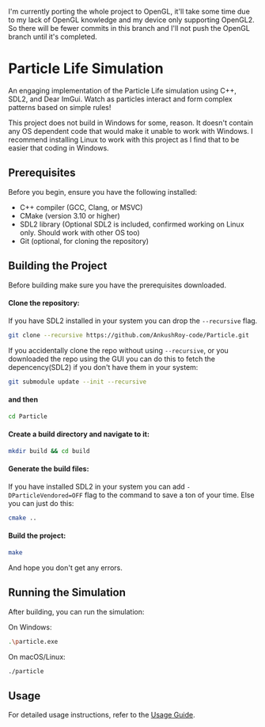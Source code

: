I'm currently porting the whole project to OpenGL, it'll take some time due to my lack of OpenGL knowledge and my device only supporting OpenGL2. So there will be fewer commits in this branch and I'll not push the OpenGL branch until it's completed.

# Particle Life Simulation

An engaging implementation of the Particle Life simulation using C++, SDL2, and Dear ImGui. Watch as particles interact and form complex patterns based on simple rules!

This project does not build in Windows for some, reason. It doesn't contain any OS dependent code that would make it unable to work with Windows. I recommend installing Linux to work with this project as I find that to be easier that coding in Windows.

## Prerequisites

Before you begin, ensure you have the following installed:

- C++ compiler (GCC, Clang, or MSVC)
- CMake (version 3.10 or higher)
- SDL2 library (Optional SDL2 is included, confirmed working on Linux only. Should work with other OS too)
- Git (optional, for cloning the repository)

## Building the Project

Before building make sure you have the prerequisites downloaded.

#### Clone the repository:
If you have SDL2 installed in your system you can drop the `--recursive` flag.
```bash
git clone --recursive https://github.com/AnkushRoy-code/Particle.git
```

If you accidentally clone the repo without using `--recursive`, or you downloaded the repo using the GUI you can do this to fetch the depencency(SDL2) if you don't have them in your system:
```bash
git submodule update --init --recursive
```
#### and then
```bash
cd Particle
```

#### Create a build directory and navigate to it:
```bash
mkdir build && cd build
```

#### Generate the build files:
If you have installed SDL2 in your system you can add `-DParticleVendored=OFF` flag to the command to save a ton of your time. Else you can just do this:
```bash
cmake ..
```

#### Build the project:
```bash
make
```
And hope you don't get any errors.

## Running the Simulation
After building, you can run the simulation:

On Windows:
```bash
.\particle.exe
```
On macOS/Linux:
```bash
./particle
```
## Usage
For detailed usage instructions, refer to the [Usage Guide](./USAGE.md).
